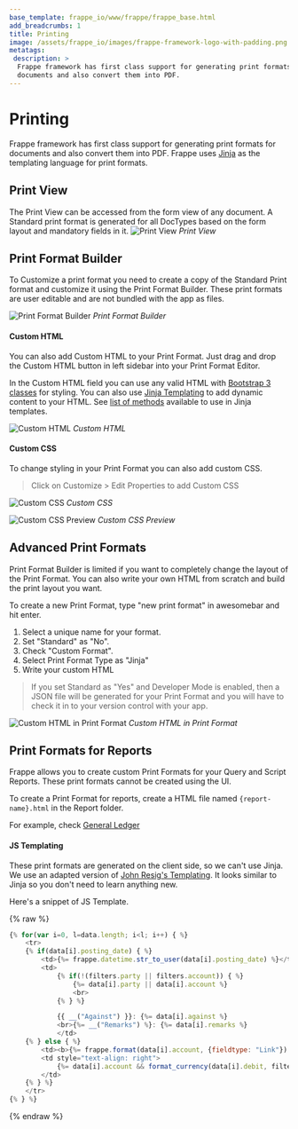 ```yaml
---
base_template: frappe_io/www/frappe/frappe_base.html
add_breadcrumbs: 1
title: Printing
image: /assets/frappe_io/images/frappe-framework-logo-with-padding.png
metatags:
 description: >
  Frappe framework has first class support for generating print formats for
  documents and also convert them into PDF.
---
```


# Printing

Frappe framework has first class support for generating print formats for
documents and also convert them into PDF. Frappe uses
[Jinja](http://jinja.pocoo.org/docs/2.10/) as the templating language for print
formats.

## Print View

The Print View can be accessed from the form view of any document. A Standard
print format is generated for all DocTypes based on the form layout and
mandatory fields in it.
![Print View](/docs/assets/img/print-view.png)
*Print View*

## Print Format Builder

To Customize a print format you need to create a copy of the Standard Print
format and customize it using the Print Format Builder. These print formats are
user editable and are not bundled with the app as files.

![Print Format Builder](/docs/assets/img/print-format-custom.gif)
*Print Format Builder*


#### Custom HTML

You can also add Custom HTML to your Print Format. Just drag and drop the Custom
HTML button in left sidebar into your Print Format Editor.

In the Custom HTML field you can use any valid HTML with [Bootstrap 3
classes](https://getbootstrap.com/docs/3.3/css/) for styling. You can also use
[Jinja Templating](http://jinja.pocoo.org/docs/2.10/) to add dynamic content to
your HTML. See [list of methods](/docs/user/en/api/jinja) available to use in Jinja templates.

![Custom HTML](/docs/assets/img/print-format-custom-html.png)
*Custom HTML*

#### Custom CSS

To change styling in your Print Format you can also add custom CSS.

> Click on Customize > Edit Properties to add Custom CSS

![Custom CSS](/docs/assets/img/print-format-custom-css.png)
*Custom CSS*

![Custom CSS Preview](/docs/assets/img/print-format-custom-css-preview.png)
*Custom CSS Preview*

## Advanced Print Formats

Print Format Builder is limited if you want to completely change the layout of
the Print Format. You can also write your own HTML from scratch and build the
print layout you want.

To create a new Print Format, type "new print format" in awesomebar and hit enter.

1. Select a unique name for your format.
1. Set "Standard" as "No".
1. Check "Custom Format".
1. Select Print Format Type as "Jinja"
1. Write your custom HTML

> If you set Standard as "Yes" and Developer Mode is enabled, then a JSON file
> will be generated for your Print Format and you will have to check it in to
> your version control with your app.

![Custom HTML in Print Format](/docs/assets/img/advanced-print-format.png)
*Custom HTML in Print Format*

## Print Formats for Reports

Frappe allows you to create custom Print Formats for your Query and Script
Reports. These print formats cannot be created using the UI.

To create a Print Format for reports, create a HTML file named
`{report-name}.html` in the Report folder.

For example, check [General Ledger](https://github.com/frappe/erpnext/tree/develop/erpnext/accounts/report/general_ledger)

#### JS Templating

These print formats are generated on the client side, so we can't use Jinja. We
use an adapted version of [John Resig's
Templating](https://johnresig.com/blog/javascript-micro-templating/). It looks
similar to Jinja so you don't need to learn anything new.

Here's a snippet of JS Template.

{% raw %}
```js
{% for(var i=0, l=data.length; i<l; i++) { %}
	<tr>
	{% if(data[i].posting_date) { %}
		<td>{%= frappe.datetime.str_to_user(data[i].posting_date) %}</td>
		<td>
			{% if(!(filters.party || filters.account)) { %}
				{%= data[i].party || data[i].account %}
				<br>
			{% } %}

			{{ __("Against") }}: {%= data[i].against %}
			<br>{%= __("Remarks") %}: {%= data[i].remarks %}
			</td>
	{% } else { %}
		<td><b>{%= frappe.format(data[i].account, {fieldtype: "Link"}) || "&nbsp;" %}</b></td>
		<td style="text-align: right">
			{%= data[i].account && format_currency(data[i].debit, filters.presentation_currency) %}
		</td>
	{% } %}
	</tr>
{% } %}
```
{% endraw %}

